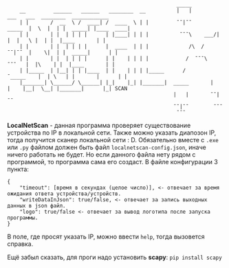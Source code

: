 ```
                                                       _____
    __         ______   ______   ________  __          |   |               ___   ___  ________  ____________
    | |       /  __  \ /  ____| /  ____  \ | |         ¯¯|¯¯        _____  |  \  |  | |  _____| |____  ____|
    | |       | |  | | | |      | |____| | | |          ¯¯¯\    ___/|   |  |   \ |  | |  |____       | |
    | |       | |  | | | |      |  ____  | | |             /\  /    ¯¯|¯¯  |    \|  | |  _____|      | |  
    | |       | |  | | | |      | |    | | | |            /  ¯¯¯\    ¯¯¯   |  |\    | |  |____       | |
    | |_____  | |__| | | |____  | |    | | | |_____      /       ¯_____    |  | \   | |       |      | |
    |_______| \______/ \______| |_|    |_| |_______|  _____       |   |    |__|  \__| |_______|      |_| SCAN
                                                      |   |       ¯¯|¯¯
                                                      ¯¯|¯¯        ¯¯¯
                                                       ¯¯¯
```

**LocalNetScan** - данная программа проверяет существование устройства по IP в локальной сети. Также можно указать диапозон IP, тогда получится сканер локальной сети : D. Обязательно вместе с `.exe` или `.py` файлом должен быть файл `localnetscan-config.json`, иначе ничего работать не будет. Но если данного файла нету рядом с программой, то программа сама его создаст. В файле конфигурации 3 пункта:

```
{                                                                                              
    "timeout": [время в секундах (целое число)], <- отвечает за время ожидания ответа устройства/устройств.  
    "writeDataInJson": true/false, <- отвечает за запись выходных данных в json файл.          
    "logo": true/false <- отвечает за вывод логотипа после запуска программы.                  
}
```

В поле, где просят указать IP, можно ввести `help`, тогда вызовется справка.

Ещё забыл сказать, для проги надо установить **scapy**: `pip install scapy`